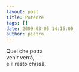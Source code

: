 ```yaml
---
layout: post
title: Potenze
tags: []
date: 2009-03-05 14:15:00
author: pietro
---
```

Quel che potrà<br/>venir verrà,<br/>e il resto chissà.
